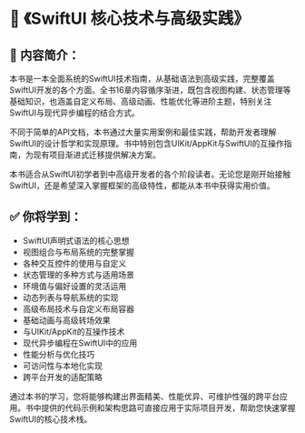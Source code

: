 # 📘 《SwiftUI 核心技术与高级实践》

## 📖 内容简介：

本书是一本全面系统的SwiftUI技术指南，从基础语法到高级实践，完整覆盖SwiftUI开发的各个方面。全书16章内容循序渐进，既包含视图构建、状态管理等基础知识，也涵盖自定义布局、高级动画、性能优化等进阶主题，特别关注SwiftUI与现代异步编程的结合方式。

不同于简单的API文档，本书通过大量实用案例和最佳实践，帮助开发者理解SwiftUI的设计哲学和实现原理。书中特别包含UIKit/AppKit与SwiftUI的互操作指南，为现有项目渐进式迁移提供解决方案。

本书适合从SwiftUI初学者到中高级开发者的各个阶段读者。无论您是刚开始接触SwiftUI，还是希望深入掌握框架的高级特性，都能从本书中获得实用价值。

## ✅ 你将学到：
- SwiftUI声明式语法的核心思想
- 视图组合与布局系统的完整掌握
- 各种交互控件的使用与自定义
- 状态管理的多种方式与适用场景
- 环境值与偏好设置的灵活运用
- 动态列表与导航系统的实现
- 高级布局技术与自定义布局容器
- 基础动画与高级转场效果
- 与UIKit/AppKit的互操作技术
- 现代异步编程在SwiftUI中的应用
- 性能分析与优化技巧
- 可访问性与本地化实现
- 跨平台开发的适配策略

通过本书的学习，您将能够构建出界面精美、性能优异、可维护性强的跨平台应用。书中提供的代码示例和架构思路可直接应用于实际项目开发，帮助您快速掌握SwiftUI的核心技术栈。